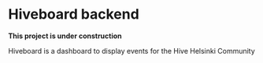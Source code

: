 # Hiveboard backend

**This project is under construction**

Hiveboard is a dashboard to display events for the Hive Helsinki Community
